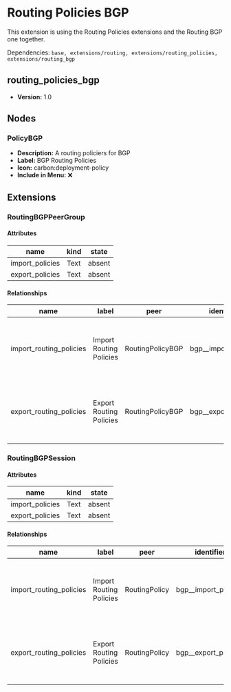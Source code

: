 # Routing Policies BGP

This extension is using the Routing Policies extensions and the Routing BGP one together.

Dependencies: `base, extensions/routing, extensions/routing_policies, extensions/routing_bgp`

## routing_policies_bgp

- **Version:** 1.0

## Nodes

### PolicyBGP

- **Description:** A routing policiers for BGP
- **Label:** BGP Routing Policies
- **Icon:** carbon:deployment-policy
- **Include in Menu:** ❌

## Extensions

### RoutingBGPPeerGroup

#### Attributes

| name | kind | state |
| ---- | ---- | ----- |
| import\_policies | Text | absent |
| export\_policies | Text | absent |

#### Relationships

| name | label | peer | identifier | description | kind | cardinality |
| ---- | ----- | ---- | ---------- | ----------- | ---- | ----------- |
| import\_routing\_policies | Import Routing Policies | RoutingPolicyBGP | bgp\_\_import\_policies | The routing\-policies used by this instance for import\. | Generic | many |
| export\_routing\_policies | Export Routing Policies | RoutingPolicyBGP | bgp\_\_export\_policies | The routing\-policies used by this instance for export\. | Generic | many |

### RoutingBGPSession

#### Attributes

| name | kind | state |
| ---- | ---- | ----- |
| import\_policies | Text | absent |
| export\_policies | Text | absent |

#### Relationships

| name | label | peer | identifier | description | kind | cardinality |
| ---- | ----- | ---- | ---------- | ----------- | ---- | ----------- |
| import\_routing\_policies | Import Routing Policies | RoutingPolicy | bgp\_\_import\_policies | The routing\-policies used by this instance for import\. | Generic | many |
| export\_routing\_policies | Export Routing Policies | RoutingPolicy | bgp\_\_export\_policies | The routing\-policies used by this instance for export\. | Generic | many |

